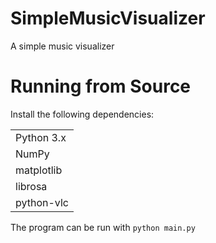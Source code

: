 SimpleMusicVisualizer
=====================

A simple music visualizer

Running from Source
===================
Install the following dependencies:
<table>
<tr><td>Python 3.x</td></tr>
<tr><td>NumPy</td></tr>
<tr><td>matplotlib</td></tr>
<tr><td>librosa</td></tr>
<tr><td>python-vlc</td></tr>
</table>

The program can be run with `python main.py`
